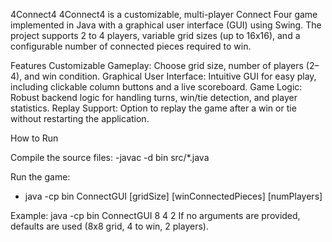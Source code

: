 4Connect4
4Connect4 is a customizable, multi-player Connect Four game implemented in Java with a graphical user interface (GUI) using Swing. The project supports 2 to 4 players, variable grid sizes (up to 16x16), and a configurable number of connected pieces required to win.

Features
Customizable Gameplay: Choose grid size, number of players (2–4), and win condition.
Graphical User Interface: Intuitive GUI for easy play, including clickable column buttons and a live scoreboard.
Game Logic: Robust backend logic for handling turns, win/tie detection, and player statistics.
Replay Support: Option to replay the game after a win or tie without restarting the application.

How to Run

Compile the source files:
  -javac -d bin src/*.java
  
Run the game:
  - java -cp bin ConnectGUI [gridSize] [winConnectedPieces] [numPlayers]

Example: java -cp bin ConnectGUI 8 4 2
If no arguments are provided, defaults are used (8x8 grid, 4 to win, 2 players).
